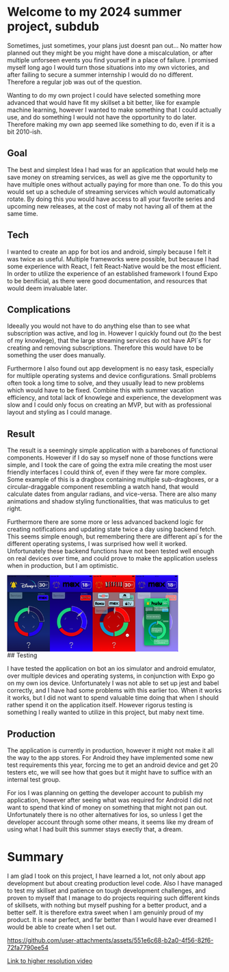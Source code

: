 # Welcome to my 2024 summer project, subdub

Sometimes, just sometimes, your plans just doesnt pan out... No matter how planned out they might be you might have done a miscalculation, or after multiple unforseen events you find yourself in a place of failure. I promised myself long ago I would turn those situations into my own victories, and after failing to secure a summer internship I would do no different. Therefore a regular job was out of the question.

Wanting to do my own project I could have selected something more advanced that would have fit my skillset a bit better, like for example machine learning, however I wanted to make something that I could actually use, and do something I would not have the opportunity to do later. Therefore making my own app seemed like something to do, even if it is a bit 2010-ish.

## Goal

The best and simplest Idea I had was for an application that would help me save money on streaming services, as well as give me the opportunity to have multiple ones without actually paying for more than one. To do this you would set up a schedule of streaming services which would automatically rotate. By doing this you would have access to all your favorite series and upcoming new releases, at the cost of maby not having all of them at the same time.

## Tech

I wanted to create an app for bot ios and android, simply because I felt it was twice as useful. Multiple frameworks were possible, but because I had some experience with React, I felt React-Native would be the most efficient. In order to utilize the experience of an established framework I found Expo to be benificial, as there were good documentation, and resources that would deem invaluable later.

## Complications

Ideeally you would not have to do anything else than to see what subscription was active, and log in. However I quickly found out (to the best of my knowlege), that the large streaming services do not have API´s for creating and removing subscriptions. Therefore this would have to be something the user does manually.

Furthermore I also found out app development is no easy task, especially for multliple operating systems and device configurations. Small problems often took a long time to solve, and they usually lead to new problems which would have to be fixed. Combine this with summer vacation efficiency, and total lack of knowlege and experience, the development was slow and I could only focus on creating an MVP, but with as professional layout and styling as I could manage.

## Result

The result is a seemingly simple application with a barebones of functional components. However if I do say so myself none of those functions were simple, and I took the care of going the extra mile creating the most user friendly interfaces I could think of, even if they were far more complex. Some example of this is a dragbox containing multiple sub-dragboxes, or a circular-draggable component resembling a watch hand, that would calculate dates from angular radians, and vice-versa. There are also many animations and shadow styling functionalities, that was maticulus to get right.

Furthermore there are some more or less advanced backend logic for creating notifications and updating state twice a day using backend fetch. This seems simple enough, but remembering there are different api´s for the different operating systems, I was surprised how well it worked. Unfortunately these backend functions have not been tested well enough on real devices over time, and could prove to make the application useless when in production, but I am optimistic.
<div style="display: flex; flex-direction: row; align-items: center;">
<img src="./Demo-files/demo-Disney.png" alt="Demo Screenshot" width="100">
<img src="./Demo-files/demo-Max.png" alt="Demo Screenshot" width="100">
<img src="./Demo-files/demo-dragbox.png" alt="Demo Screenshot" width="100">
<img src="./Demo-files/demo-tutorial.png" alt="Demo Screenshot" width="100">
</div>
## Testing

I have tested the application on bot an ios simulator and android emulator, over multiple devices and operating systems, in conjunction with Expo go on my own ios device. Unfortunately I was not able to set up jest and babel correctly, and I have had some problems with this earlier too. When it works it works, but I did not want to spend valuable time doing that when I should rather spend it on the application itself. However rigorus testing is something I really wanted to utilize in this project, but maby next time.

## Production

The application is currently in production, however it might not make it all the way to the app stores. For Android they have implemented some new test requirements this year, forcing me to get an android device and get 20 testers etc, we will see how that goes but it might have to suffice with an internal test group.

For ios I was planning on getting the developer account to publish my application, however after seeing what was required for Android I did not want to spend that kind of money on something that might not pan out. Unfortunately there is no other alternatives for ios, so unless I get the developer account through some other means, it seems like my dream of using what I had built this summer stays exectly that, a dream.

# Summary

I am glad I took on this project, I have learned a lot, not only about app development but about creating production level code. Also I have managed to test my skillset and patience on tough development challenges, and proven to myself that I manage to do projects requiring such different kinds of skillsets, with nothing but myself pushing for a better product, and a better self. It is therefore extra sweet when I am genuinly proud of my product. It is near perfect, and far better than I would have ever dreamed I would be able to create when I set out.

https://github.com/user-attachments/assets/551e6c68-b2a0-4f56-82f6-72fa7790ee54

[Link to higher resolution video](./Demo-files/subdub_demo_high-res.MP4)
